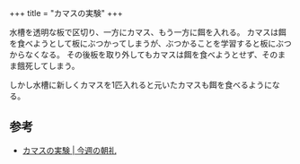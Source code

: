 +++
title = "カマスの実験"
+++

水槽を透明な板で区切り、一方にカマス、もう一方に餌を入れる。
カマスは餌を食べようとして板にぶつかってしまうが、ぶつかることを学習すると板にぶつからなくなる。
その後板を取り外してもカマスは餌を食べようとせず、そのまま餓死してしまう。

しかし水槽に新しくカマスを1匹入れると元いたカマスも餌を食べるようになる。

## 参考

* [カマスの実験 | 今週の朝礼](https://www.nohkai.ne.jp/tyorei/?p=65)
